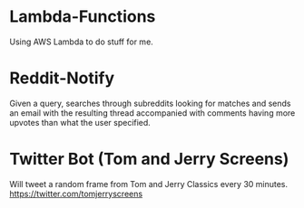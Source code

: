 # Lambda-Functions
Using AWS Lambda to do stuff for me.

# Reddit-Notify
Given a query, searches through subreddits looking for matches and sends an email with the resulting thread accompanied with comments having more upvotes than what the user specified.

# Twitter Bot (Tom and Jerry Screens)
Will tweet a random frame from Tom and Jerry Classics every 30 minutes. https://twitter.com/tomjerryscreens
